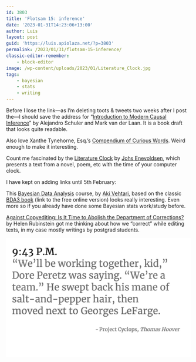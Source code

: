 ```yaml
---
id: 3803
title: 'Flotsam 15: inference'
date: '2023-01-31T14:23:06+13:00'
author: Luis
layout: post
guid: 'https://luis.apiolaza.net/?p=3803'
permalink: /2023/01/31/flotsam-15-inference/
classic-editor-remember:
    - block-editor
image: /wp-content/uploads/2023/01/Literature_Clock.jpg
tags:
    - bayesian
    - stats
    - writing
---
```


Before I lose the link—as I’m deleting toots &amp; tweets two weeks after I post the—I should save the address for “[Introduction to Modern Causal Inference](https://alejandroschuler.github.io/mci/)” by Alejandro Schuler and Mark van der Laan. It is a book draft that looks quite readable.

Also love Xanthe Tynehorne, Esq.’s [Compendium of Curious Words](https://satyrs.eu/words/). Weird enough to make it interesting.

Count me fascinated by the [Literature Clock](https://literature-clock.jenevoldsen.com/) by [Johs Enevoldsen](https://twitter.com/JohsEnevoldsen), which presents a text from a novel, poem, etc with the time of your computer clock.

I have kept on adding links until 5th February:

This [Bayesian Data Analysis](https://avehtari.github.io/BDA_course_Aalto/gsu2023.html) course, by [Aki Vehtari](http://@avehtari@bayes.club), based on the classic [BDA3 book](https://users.aalto.fi/~ave/BDA3.pdf) (link to the free online version) looks really interesting. Even more so if you already have done some Bayesian stats work/study before.

[Against Copyediting: Is It Time to Abolish the Department of Corrections?](https://lithub.com/against-copyediting-is-it-time-to-abolish-the-department-of-corrections/) by Helen Rubinstein got me thinking about how we “correct” while editing texts, in my case mostly writings by postgrad students.

![Literature Clock screenshot.](/assets/images/literature_clock.jpg)
